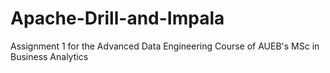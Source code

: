 # Apache-Drill-and-Impala
Assignment 1 for the Advanced Data Engineering Course of AUEB's MSc in Business Analytics
